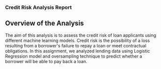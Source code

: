 ### Credit Risk Analysis Report
## Overview of the Analysis
The aim of this analysis is to assess the credit risk of loan applicants using different machine learning models. Credit risk is the possibility of a loss resulting from a borrower's failure to repay a loan or meet contractual obligations. In this assignment, we analyzed lending data using Logistic Regression model and oversampling technique to predict whether a borrower will be able to pay back a loan.
